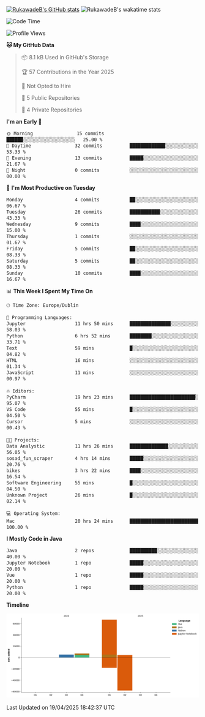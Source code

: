 
[![RukawadeB's GitHub stats](https://github-readme-stats.vercel.app/api?username=RukawadeB&hide=prs&show_icons=true&theme=omni)](https://github.com/anuraghazra/github-readme-stats)
![RukawadeB's wakatime stats](https://github-readme-stats.vercel.app/api/wakatime?username=RukawadeB)

<!--START_SECTION:waka-->
![Code Time](http://img.shields.io/badge/Code%20Time-426%20hrs%207%20mins-blue)

![Profile Views](http://img.shields.io/badge/Profile%20Views-12-blue)

**🐱 My GitHub Data** 

> 📦 8.1 kB Used in GitHub's Storage 
 > 
> 🏆 57 Contributions in the Year 2025
 > 
> 🚫 Not Opted to Hire
 > 
> 📜 5 Public Repositories 
 > 
> 🔑 4 Private Repositories 
 > 
**I'm an Early 🐤** 

```text
🌞 Morning                15 commits          ██████░░░░░░░░░░░░░░░░░░░   25.00 % 
🌆 Daytime                32 commits          █████████████░░░░░░░░░░░░   53.33 % 
🌃 Evening                13 commits          █████░░░░░░░░░░░░░░░░░░░░   21.67 % 
🌙 Night                  0 commits           ░░░░░░░░░░░░░░░░░░░░░░░░░   00.00 % 
```
📅 **I'm Most Productive on Tuesday** 

```text
Monday                   4 commits           ██░░░░░░░░░░░░░░░░░░░░░░░   06.67 % 
Tuesday                  26 commits          ███████████░░░░░░░░░░░░░░   43.33 % 
Wednesday                9 commits           ████░░░░░░░░░░░░░░░░░░░░░   15.00 % 
Thursday                 1 commits           ░░░░░░░░░░░░░░░░░░░░░░░░░   01.67 % 
Friday                   5 commits           ██░░░░░░░░░░░░░░░░░░░░░░░   08.33 % 
Saturday                 5 commits           ██░░░░░░░░░░░░░░░░░░░░░░░   08.33 % 
Sunday                   10 commits          ████░░░░░░░░░░░░░░░░░░░░░   16.67 % 
```


📊 **This Week I Spent My Time On** 

```text
🕑︎ Time Zone: Europe/Dublin

💬 Programming Languages: 
Jupyter                  11 hrs 50 mins      ███████████████░░░░░░░░░░   58.03 % 
Python                   6 hrs 52 mins       ████████░░░░░░░░░░░░░░░░░   33.71 % 
Text                     59 mins             █░░░░░░░░░░░░░░░░░░░░░░░░   04.82 % 
HTML                     16 mins             ░░░░░░░░░░░░░░░░░░░░░░░░░   01.34 % 
JavaScript               11 mins             ░░░░░░░░░░░░░░░░░░░░░░░░░   00.97 % 

🔥 Editors: 
PyCharm                  19 hrs 23 mins      ████████████████████████░   95.07 % 
VS Code                  55 mins             █░░░░░░░░░░░░░░░░░░░░░░░░   04.50 % 
Cursor                   5 mins              ░░░░░░░░░░░░░░░░░░░░░░░░░   00.43 % 

🐱‍💻 Projects: 
Data Analystic           11 hrs 26 mins      ██████████████░░░░░░░░░░░   56.05 % 
sosad_fun_scraper        4 hrs 14 mins       █████░░░░░░░░░░░░░░░░░░░░   20.76 % 
bikes                    3 hrs 22 mins       ████░░░░░░░░░░░░░░░░░░░░░   16.54 % 
Software Engineering     55 mins             █░░░░░░░░░░░░░░░░░░░░░░░░   04.50 % 
Unknown Project          26 mins             █░░░░░░░░░░░░░░░░░░░░░░░░   02.14 % 

💻 Operating System: 
Mac                      20 hrs 24 mins      █████████████████████████   100.00 % 
```

**I Mostly Code in Java** 

```text
Java                     2 repos             ██████████░░░░░░░░░░░░░░░   40.00 % 
Jupyter Notebook         1 repo              █████░░░░░░░░░░░░░░░░░░░░   20.00 % 
Vue                      1 repo              █████░░░░░░░░░░░░░░░░░░░░   20.00 % 
Python                   1 repo              █████░░░░░░░░░░░░░░░░░░░░   20.00 % 
```



**Timeline**

![Lines of Code chart](https://raw.githubusercontent.com/RukawadeB/RukawadeB/main/assets/bar_graph.png)


 Last Updated on 19/04/2025 18:42:37 UTC
<!--END_SECTION:waka-->



